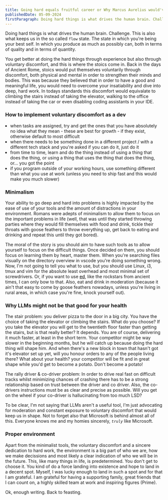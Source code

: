 ```yaml
---
title: Going hard equals fruitful career or Why Marcus Aurelius would've made a great coder
publishedDate: 05-09-2024
firstParagraph: Doing hard things is what drives the human brain. Challenge. This is also what keeps us in the so called flow state. The state in which you're being your best self. In which you produce as much as possibly can, both in terms of quality and in terms of quantity.
---
```


Doing hard things is what drives the human brain. Challenge. This is also what
keeps us in the so called `flow` state. The state in which you're being your best
self. In which you produce as much as possibly can, both in terms of quality
and in terms of quantity.

You get better at doing the hard things through experience but also through
voluntary discomfort, and this is where the stoics come in. Back in the days of
Ancient Rome, stoics would put themselves voluntarily through discomfort, both
physical and mental in order to strengthen their minds and bodies. This was
because they believed that in order to have a good and meaningful life, you would
need to overcome your insatiability and dive into deep, hard work. In todays
standards this discomfort would equivalate to climbing the stairs instead of
taking the elevator, walking to the office instead of taking the car or even
disabling coding assistants in your IDE.

<h3>How to implement voluntary discomfort as a dev</h3>
<ul>
    <li>
        when tasks are assigned, try and get the ones that you have absolutely 
        no idea what they mean - these are best for growth - if they exist, 
        otherwise default to most difficult
    </li>
    <li>
        when there needs to be something done in a different project / with a 
        different tech stack and you're asked if you can do it, just do it
    </li>
    <li>
        from time to time, learn and do the thing instead of using a thing that 
        does the thing, or using a thing that uses the thing that does the thing,
        or... you got the point
    </li>
    <li>
        if you program outside of your working hours, use something different 
        than what you use at work (unless you need to ship fast and this would 
        make you much slower)
    </li>
</ul>

<h3>Minimalism</h3>
Your ability to go deep and hard into problems is highly impacted by the ease 
of use of your tools and the amount of distractions in your environment. Romans 
were adepts of minimalism to allow them to focus on the important problems in 
life (well, that was until they started throwing parties where they would fill 
themselves with food and drink, tickle their throats with goose feathers to 
throw everything up, get back to eating and drinking and repeat this until they 
got bored).

The moral of the story is you should aim to have such tools as to allow yourself
to focus on the difficult things. Once decided on them, you should focus on
learning them by heart, master them. When you're searching files visually on
the directory overview in vscode you're doing something wrong. Now, I'm not
going to tell you what to use, but you should use Linux, i3, tmux and vim for
the absolute least overhead and most minimal set of screwdrivers. Or, if you
want to use <a href="https://www.gnu.org/software/ed/manual/ed_manual.html" rel="noopener noreferrer" target="_blank">ed</a>,
like the rockstars from ancient times, I can only bow to that.
Also, eat and drink in moderation (because it ain't that easy to come by goose
feathers nowadays, unless you're living in rural areas, in which case you're
fine, knock yourself out).

<h3>Why LLMs might not be that good for your health</h3>
The stair problem: you deliver pizza to the door in a big city. You have the 
choice of taking the elevator or climbing the stairs. What do you choose? If 
you take the elevator you will get to the twentieth floor faster than getting 
the stairs, but is that really better? It depends. You are of course, delivering
it much faster, at least in the short term. Your competitor might be way slower 
in the beginning months, but he will catch up because doing the hard thing will 
shape him. And when there's a new block in town that hasn't got it's elevator 
set up yet, will you honour orders to any of the people living there? What about
your health? your competitor will be fit and in great shape while you'd get to 
become a potato. Don't become a potato!

The rally driver & co-driver problem: In order to drive real fast on difficult
tracks whilst minimizing chances of crashing there has to be a strong
relationship based on trust between the driver and co driver. Also, the
co-drivers instructions must be as clear and precise as possible. Will you get
on the wheel if your co-driver is hallucinating from too much LSD?

To be clear, I'm not saying that LLMs aren't a useful tool, I'm just advocating
for moderation and constant exposure to voluntary discomfort that would keep us
in shape. Not to forget also that Microsoft is behind almost all of this.
Everyone knows me and my homies sincerely, <i>`truly`</i> like Microsoft.

<h3>Proper environment</h3>
Apart from the minimalist tools, the voluntary discomfort and a sincere 
dedication to hard work, the environment is a big part of who we are, how we 
make decissions and most likely a clear indication of who we will be in the 
future. This, like many things in life, is predetermined. You don't get to 
choose it. You kind of do a force landing into existence and hope to land in a
decent spot. Myself, I was lucky enough to land in such a spot and for that I am
grateful. I am grateful for having a supporting family, great friends that I can
count on, a highly skilled team at work and inspiring figures (Prime).

Ok, enough writing. Back to feasting.

<style>
    body {
        color: var(--prose-body-color);   
    }

    ul {
        margin: 0;
        padding-left: 1rem;
    }

    a {
      padding-block: 0.25rem;

      text-decoration: none;
      color: var(--prose-links-color);
      text-decoration-line: underline;
      text-decoration-style: solid;
      text-decoration-color: var(--prose-links-underline-color);

      font-weight: 500;

      &:hover {
        color: var(--nav-hover-color);
      }
    }
</style>
